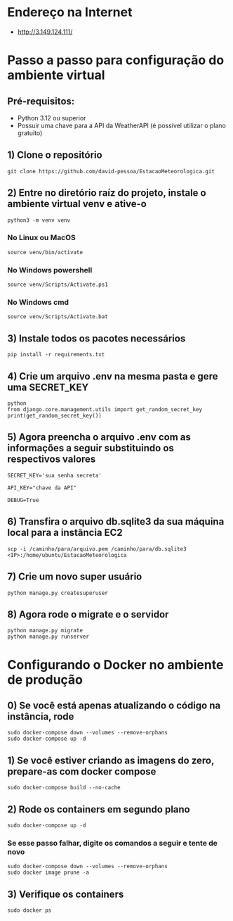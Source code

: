 # Endereço na Internet
 * http://3.149.124.111/

# Passo a passo para configuração do ambiente virtual

## Pré-requisitos:
 * Python 3.12 ou superior
 * Possuir uma chave para a API da WeatherAPI (é possível utilizar o plano gratuito)


## 1) Clone o repositório
```
git clone https://github.com/david-pessoa/EstacaoMeteorologica.git
```

## 2) Entre no diretório raíz do projeto, instale o ambiente virtual venv e ative-o
```
python3 -m venv venv
```

### No Linux ou MacOS
```
source venv/bin/activate
```

### No Windows powershell
```
source venv/Scripts/Activate.ps1
```

### No Windows cmd
```
source venv/Scripts/Activate.bat
```

## 3) Instale todos os pacotes necessários
```
pip install -r requirements.txt
```

## 4) Crie um arquivo .env na mesma pasta e gere uma SECRET_KEY 
```
python
from django.core.management.utils import get_random_secret_key
print(get_random_secret_key())
```

## 5) Agora preencha o arquivo .env com as informações a seguir substituindo os respectivos valores
```
SECRET_KEY='sua senha secreta'

API_KEY="chave da API"

DEBUG=True
```

## 6) Transfira o arquivo db.sqlite3 da sua máquina local para a instância EC2 
```
scp -i /caminho/para/arquivo.pem /caminho/para/db.sqlite3 <IP>:/home/ubuntu/EstacaoMeteorologica
```

## 7) Crie um novo super usuário
```
python manage.py createsuperuser
```

## 8) Agora rode o migrate e o servidor
```
python manage.py migrate
python manage.py runserver
```

# Configurando o Docker no ambiente de produção
## 0) Se você está apenas atualizando o código na instância, rode
```
sudo docker-compose down --volumes --remove-orphans
sudo docker-compose up -d
```

## 1) Se você estiver criando as imagens do zero, prepare-as com docker compose
```
sudo docker-compose build --no-cache
```

## 2) Rode os containers em segundo plano
```
sudo docker-compose up -d
```

### Se esse passo falhar, digite os comandos a seguir e tente de novo
```
sudo docker-compose down --volumes --remove-orphans
sudo docker image prune -a
```

## 3) Verifique os containers
```
sudo docker ps
```
